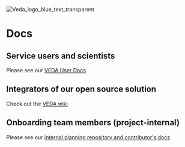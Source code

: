 ![Veda_logo_blue_text_transparent](https://user-images.githubusercontent.com/7830949/205734857-5fd1846a-7b87-45ff-95ed-64621326ba75.png)

# Docs

## Service users and scientists

Please see our [VEDA User Docs](https://nasa-impact.github.io/veda-docs)

## Integrators of our open source solution

Check out the [VEDA wiki](https://github.com/NASA-IMPACT/VEDA/wiki)

## Onboarding team members (project-internal)

Please see our [internal planning repository and contributor's docs](https://github.com/NASA-IMPACT/veda-architecture/wiki)
